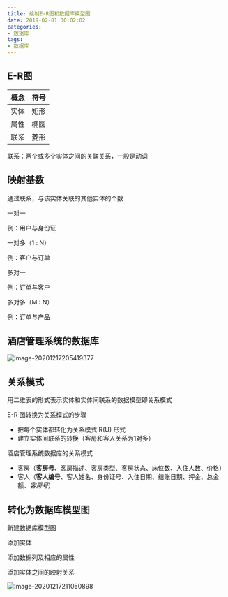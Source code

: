 ```yaml
---
title: 绘制E-R图和数据库模型图
date: 2019-02-01 00:02:02
categories:
- 数据库
tags:
- 数据库
---
```


## E-R图

| 概念 | 符号 |
| :--: | :--: |
| 实体 | 矩形 |
| 属性 | 椭圆 |
| 联系 | 菱形 |

联系：两个或多个实体之间的关联关系，一般是动词

## 映射基数

通过联系，与该实体关联的其他实体的个数

一对一

例：用户与身份证

一对多（1 : N）

例：客户与订单

多对一

例：订单与客户

多对多（M : N）

例：订单与产品

## 酒店管理系统的数据库

![image-20201217205419377](https://photo.woilanlan.top/blog/img/2020/12/17/image-20201217205419377.png)

## 关系模式

用二维表的形式表示实体和实体间联系的数据模型即关系模式

E-R 图转换为关系模式的步骤

- 把每个实体都转化为关系模式 R(U) 形式
- 建立实体间联系的转换（客房和客人关系为1对多）

酒店管理系统数据库的关系模式

- 客房（**客房号**、客房描述、客房类型、客房状态、床位数、入住人数、价格）
- 客人（**客人编号**、客人姓名、身份证号、入住日期、结账日期、押金、总金额、*客房号*）

## 转化为数据库模型图

新建数据库模型图

添加实体

添加数据列及相应的属性

添加实体之间的映射关系

![image-20201217211050898](https://photo.woilanlan.top/blog/img/2020/12/17/image-20201217211050898.png)
